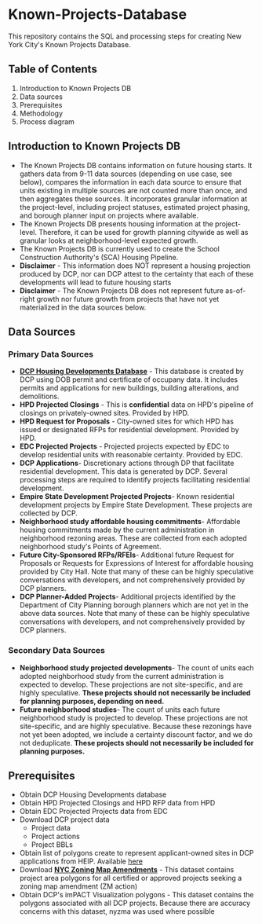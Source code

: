 # Known-Projects-Database

This repository contains the SQL and processing steps for creating New York City's Known Projects Database.

## Table of Contents
1. Introduction to Known Projects DB
2. Data sources
3. Prerequisites
4. Methodology
5. Process diagram

## Introduction to Known Projects DB
- The Known Projects DB contains information on future housing starts. It gathers data from 9-11 data sources (depending on use case, see below), compares the information in each data source to ensure that units existing in multiple sources are not counted more than once, and then aggregates these sources. It incorporates granular information at the project-level, including project statuses, estimated project phasing, and borough planner input on projects where available.
- The Known Projects DB presents housing information at the project-level. Therefore, it can be used for growth planning citywide as well as granular looks at neighborhood-level expected growth.
- The Known Projects DB is currently used to create the School Construction Authority's (SCA) Housing Pipeline.
- **Disclaimer** - This information does NOT represent a housing projection produced by DCP, nor can DCP attest to the certainty that each of these developments will lead to future housing starts
- **Disclaimer** - The Known Projects DB does not represent future as-of-right growth nor future growth from projects that have not yet materialized in the data sources below.

## Data Sources
### Primary Data Sources
- **[DCP Housing Developments Database](https://github.com/NYCPlanning/db-developments)** - This database is created by DCP using DOB permit and certificate of occupany data. It includes permits and applications for new buildings, building alterations, and demolitions.
- **HPD Projected Closings** - This is **confidential** data on HPD's pipeline of closings on privately-owned sites. Provided by HPD.
- **HPD Request for Proposals** - City-owned sites for which HPD has issued or designated RFPs for residential development. Provided by HPD.
- **EDC Projected Projects** - Projected projects expected by EDC to develop residential units with reasonable certainty. Provided by EDC.
- **DCP Applications**- Discretionary actions through DP that facilitate residential development. This data is generated by DCP. Several processing steps are required to identify projects facilitating residential development.
- **Empire State Development Projected Projects**- Known residential development projects by Empire State Development. These projects are collected by DCP.
- **Neighborhood study affordable housing commitments**- Affordable housing commitments made by the current administration in neighborhood rezoning areas. These are collected from each adopted neighborhood study's Points of Agreement.
- **Future City-Sponsored RFPs/RFEIs**- Additional future Request for Proposals or Requests for Expressions of Interest for affordable housing provided by City Hall. Note that many of these can be highly speculative conversations with developers, and not comprehensively provided by DCP planners.
- **DCP Planner-Added Projects**- Additional projects identified by the Department of City Planning borough planners which are not yet in the above data sources. Note that many of these can be highly speculative conversations with developers, and not comprehensively provided by DCP planners.
### Secondary Data Sources
- **Neighborhood study projected developments**- The count of units each adopted neighborhood study from the current administration is expected to develop. These projections are not site-specific, and are highly speculative. **These projects should not necessarily be included for planning purposes, depending on need.**
- **Future neighborhood studies**- The count of units each future neighborhood study is projected to develop. These projections are not site-specific, and are highly speculative. Because these rezonings have not yet been adopted, we include a certainty discount factor, and we do not deduplicate. **These projects should not necessarily be included for planning purposes.**

## Prerequisites
- Obtain DCP Housing Developments database
- Obtain HPD Projected Closings and HPD RFP data from HPD
- Obtain EDC Projected Projects data from EDC
- Download DCP project data
  * Project data
  * Project actions
  * Project BBLs
- Obtain list of polygons create to represent applicant-owned sites in DCP applications from HEIP. Available [here](https://nycplanning.carto.com/u/capitalplanning/dataset/heip_zap_polygons)
- Download **[NYC Zoning Map Amendments](https://www1.nyc.gov/site/planning/data-maps/open-data/dwn-gis-zoning.page)** - This dataset contains project area polygons for all certified or approved projects seeking a zoning map amendment (ZM action)
- Obtain DCP's imPACT Visualization polygons - This dataset contains the polygons associated with all DCP projects. Because there are accuracy concerns with this dataset, nyzma was used where possible  


